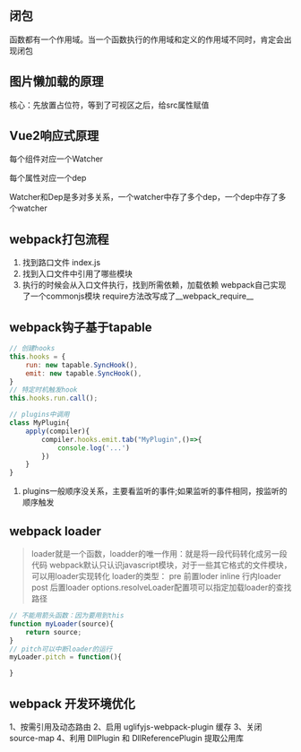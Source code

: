 ## 闭包
函数都有一个作用域。当一个函数执行的作用域和定义的作用域不同时，肯定会出现闭包

## 图片懒加载的原理
核心：先放置占位符，等到了可视区之后，给src属性赋值

## Vue2响应式原理
每个组件对应一个Watcher 

每个属性对应一个dep

Watcher和Dep是多对多关系，一个watcher中存了多个dep，一个dep中存了多个watcher

## webpack打包流程
1. 找到路口文件 index.js
2. 找到入口文件中引用了哪些模块
3. 执行的时候会从入口文件执行，找到所需依赖，加载依赖
webpack自己实现了一个commonjs模块
require方法改写成了__webpack_require__

## webpack钩子基于tapable
``` js
// 创建hooks
this.hooks = {
    run: new tapable.SyncHook(),
    emit: new tapable.SyncHook(),
}
// 特定时机触发hook
this.hooks.run.call();

// plugins中调用
class MyPlugin{
    apply(compiler){
        compiler.hooks.emit.tab("MyPlugin",()=>{
            console.log('...')
        })
    }
}
```
1. plugins一般顺序没关系，主要看监听的事件;如果监听的事件相同，按监听的顺序触发

## webpack loader
> loader就是一个函数，loadder的唯一作用：就是将一段代码转化成另一段代码
> webpack默认只认识javascript模块，对于一些其它格式的文件模块，可以用loader实现转化
> loader的类型：
pre 前置loder
inline 行内loader
post 后置loader
> options.resolveLoader配置项可以指定加载loader的查找路径

``` js
// 不能用箭头函数：因为要用到this
function myLoader(source){
    return source;
}
// pitch可以中断loader的运行
myLoader.pitch = function(){

}
```


## webpack 开发环境优化
1、按需引用及动态路由
2、启用 uglifyjs-webpack-plugin 缓存
3、关闭 source-map
4、利用 DllPlugin 和 DllReferencePlugin 提取公用库